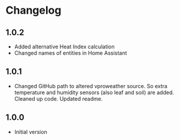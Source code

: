 # Changelog

## 1.0.2

- Added alternative Heat Index calculation
- Changed names of entities in Home Assistant

## 1.0.1

- Changed GitHub path to altered vproweather source. So extra temperature and humidity sensors (also leaf and soil) are added. Cleaned up code. Updated readme.

## 1.0.0

- Initial version